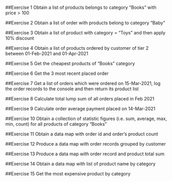 ##Exercise 1
Obtain a list of products belongs to category “Books” with price > 100

##Exercise 2
Obtain a list of order with products belong to category “Baby”

##Exercise 3
Obtain a list of product with category = “Toys” and then apply 10% discount

##Exercise 4
Obtain a list of products ordered by customer of tier 2 between 01-Feb-2021 and 01-Apr-2021

##Exercise 5
Get the cheapest products of “Books” category

##Exercise 6
Get the 3 most recent placed order

##Exercise 7
Get a list of orders which were ordered on 15-Mar-2021, log the order records to the console and then return its product list

##Exercise 8
Calculate total lump sum of all orders placed in Feb 2021

##Exercise 9
Calculate order average payment placed on 14-Mar-2021

##Exercise 10
Obtain a collection of statistic figures (i.e. sum, average, max, min, count) for all products of category “Books”

##Exercise 11
Obtain a data map with order id and order’s product count

##Exercise 12
Produce a data map with order records grouped by customer

##Exercise 13
Produce a data map with order record and product total sum

##Exercise 14
Obtain a data map with list of product name by category

##Exercise 15
Get the most expensive product by category